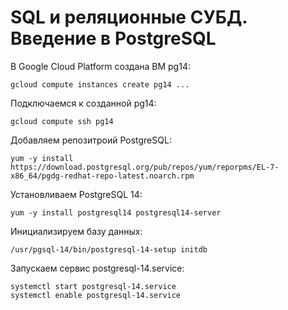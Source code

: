 # SQL и реляционные СУБД. Введение в PostgreSQL 

В Google Cloud Platform создана ВМ pg14:
```console
gcloud compute instances create pg14 ...
```
Подключаемся к созданной pg14:
```console
gcloud compute ssh pg14
```
Добавляем репозитроий PostgreSQL:
```console
yum -y install https://download.postgresql.org/pub/repos/yum/reporpms/EL-7-x86_64/pgdg-redhat-repo-latest.noarch.rpm
```
Установливаем PostgreSQL 14:
```console
yum -y install postgresql14 postgresql14-server
```
Инициализируем базу данных:
```console
/usr/pgsql-14/bin/postgresql-14-setup initdb
```
Запускаем сервис postgresql-14.service:
```console
systemctl start postgresql-14.service
systemctl enable postgresql-14.service
```
